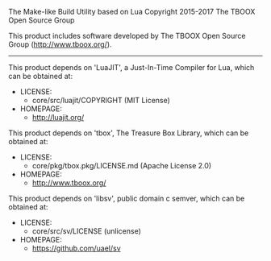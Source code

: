 The Make-like Build Utility based on Lua
Copyright 2015-2017 The TBOOX Open Source Group

This product includes software developed by The TBOOX Open Source Group (http://www.tboox.org/).

-------------------------------------------------------------------------------

This product depends on 'LuaJIT', a Just-In-Time Compiler for Lua,
which can be obtained at:

  * LICENSE:
    * core/src/luajit/COPYRIGHT (MIT License)
  * HOMEPAGE:
    * http://luajit.org/

This product depends on 'tbox', The Treasure Box Library,
which can be obtained at:

  * LICENSE:
    * core/pkg/tbox.pkg/LICENSE.md (Apache License 2.0)
  * HOMEPAGE:
    * http://www.tboox.org/

This product depends on 'libsv', public domain c semver,
which can be obtained at:

  * LICENSE:
    * core/src/sv/LICENSE (unlicense)
  * HOMEPAGE:
    * https://github.com/uael/sv


